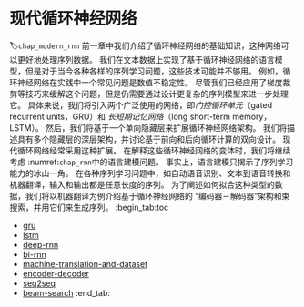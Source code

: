 # 现代循环神经网络
:label:`chap_modern_rnn`
前一章中我们介绍了循环神经网络的基础知识，这种网络可以更好地处理序列数据。
我们在文本数据上实现了基于循环神经网络的语言模型，但是对于当今各种各样的序列学习问题，这些技术可能并不够用。
例如，循环神经网络在实践中一个常见问题是数值不稳定性。
尽管我们已经应用了梯度裁剪等技巧来缓解这个问题，但是仍需要通过设计更复杂的序列模型来进一步处理它。
具体来说，我们将引入两个广泛使用的网络，即*门控循环单元*（gated recurrent units，GRU）和
*长短期记忆网络*（long short-term memory，LSTM）。
然后，我们将基于一个单向隐藏层来扩展循环神经网络架构。
我们将描述具有多个隐藏层的深层架构，并讨论基于前向和后向循环计算的双向设计。
现代循环网络经常采用这种扩展。
在解释这些循环神经网络的变体时，我们将继续考虑 :numref:`chap_rnn`中的语言建模问题。
事实上，语言建模只揭示了序列学习能力的冰山一角。
在各种序列学习问题中，如自动语音识别、文本到语音转换和机器翻译，输入和输出都是任意长度的序列。
为了阐述如何拟合这种类型的数据，我们将以机器翻译为例介绍基于循环神经网络的
“编码器－解码器”架构和束搜索，并用它们来生成序列。
:begin_tab:toc
 - [gru](gru.ipynb)
 - [lstm](lstm.ipynb)
 - [deep-rnn](deep-rnn.ipynb)
 - [bi-rnn](bi-rnn.ipynb)
 - [machine-translation-and-dataset](machine-translation-and-dataset.ipynb)
 - [encoder-decoder](encoder-decoder.ipynb)
 - [seq2seq](seq2seq.ipynb)
 - [beam-search](beam-search.ipynb)
:end_tab: